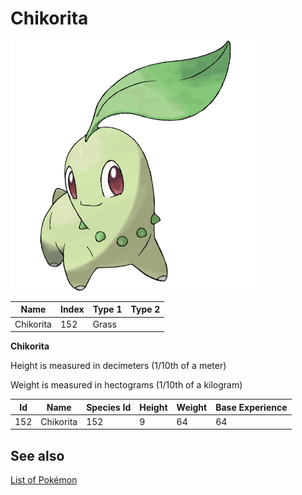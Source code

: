 # Chikorita


![Chikorita](images/152.png)

| **Name** | **Index** | **Type 1** | **Type 2** |
|----|----|----|----|
| Chikorita | 152 | Grass  |  |

**Chikorita** 


Height is measured in decimeters (1/10th of a meter)

Weight is measured in hectograms (1/10th of a kilogram)

| **Id** | **Name** | **Species Id** | **Height** | **Weight** | **Base Experience** |
|--------|----------|----------------|------------|------------|---------------------|
| 152 | Chikorita | 152 | 9 | 64 | 64 |


## See also

[List of Pokémon](../pokemon.md)
